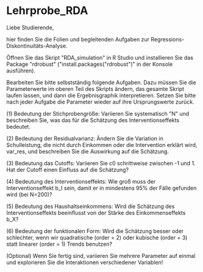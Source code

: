 # Lehrprobe_RDA

Liebe Studierende, 

hier finden Sie die Folien und begleitenden Aufgaben zur Regressions-Diskontinuitäts-Analyse. 

Öffnen Sie das Skript "RDA_simulation" in R Studio und installieren Sie das Package "rdrobust" ("install.packages("rdrobust")" in der Konsole ausführen).

Bearbeiten Sie bitte selbstständig folgende Aufgaben. Dazu müssen Sie die Parameterwerte im oberen Teil des Skripts ändern, das gesamte Skript laufen lassen, und dann die Ergebnisgraphik interpretieren. Setzen Sie bitte nach jeder Aufgabe die Parameter wieder auf ihre Ursprungswerte zurück.

(1) Bedeutung der Stichprobengröße: Variieren Sie systematisch "N" und beschreiben Sie, was das für die Schätzung des Interventionseffekts bedeutet.

(2) Bedeutung der Residualvarianz: Ändern Sie die Variation in Schulleistung, die nicht durch Einkommen oder die Intervention erklärt wird, var_res, und beschreiben Sie die Auswirkung auf die Schätzung.

(3) Bedeutung das Cutoffs: Variieren Sie c0 schrittweise zwischen -1 und 1. Hat der Cutoff einen Einfluss auf die Schätzung?

(4) Bedeutung des Interventionseffekts: Wie groß muss der Interventionseffekt b_I sein, damit er in mindestens 95% der Fälle gefunden wird (bei N=200)?

(5) Bedeutung des Haushaltseinkommens: Wird die Schätzung des Interventionseffekts beeinflusst von der Stärke des Einkommenseffekts b_X?

(6) Bedeutung der funktionalen Form: Wird die Schätzung besser oder schlechter, wenn wir quadratische (order = 2) oder kubische (order = 3) statt linearer (order = 1) Trends benutzen?

(Optional) Wenn Sie fertig sind, variieren Sie mehrere Parameter auf einmal und explorieren Sie die Interaktionen verschiedener Variablen!
